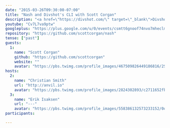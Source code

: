```yaml
---
date: "2015-03-26T09:30:00-07:00"
title: "Nash and Divshot's CLI with Scott Corgan"
description: "<a href=\"https://divshot.com/\" target=\"_blank\">Divshot</a> provides a <a href=\"https://github.com/divshot/divshot-cli\" target=\"_blank\">convenient CLI</a> for developers using their platform. Scott Corgan takes us on a tour of that code along with <a href=\"https://github.com/scottcorgan/nash\" target=\"_blank\">nash</a>, the library he wrote to craft this command line masterpiece."
youtube: "Cv7L7va9ptw"
googleplus: "https://plus.google.com/u/0/events/csmtt6gnoof74nvo7mheclmp67s"
repository: "https://github.com/scottcorgan/nash"
tense: ["past"]
guests:
  1:
    name: "Scott Corgan"
    github: "https://github.com/scottcorgan"
    website: ""
    avatar: "https://pbs.twimg.com/profile_images/467509826449186816/2SKIpA3W.jpeg"
hosts:
  2:
    name: "Christian Smith"
    url: "http://anvil.io"
    avatar: "https://pbs.twimg.com/profile_images/2824302893/c2711652fb0e430b86c801d46f739638.png"
  3:
    name: "Erik Isaksen"
    url: "---"
    avatar: "https://pbs.twimg.com/profile_images/558386132573233152/0oAL915b.jpeg"
participants:

---
```


